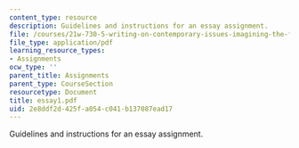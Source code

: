 ```yaml
---
content_type: resource
description: Guidelines and instructions for an essay assignment.
file: /courses/21w-730-5-writing-on-contemporary-issues-imagining-the-future-fall-2007/2e8ddf2d425fa054c041b137087ead17_essay1.pdf
file_type: application/pdf
learning_resource_types:
- Assignments
ocw_type: ''
parent_title: Assignments
parent_type: CourseSection
resourcetype: Document
title: essay1.pdf
uid: 2e8ddf2d-425f-a054-c041-b137087ead17
---
```

Guidelines and instructions for an essay assignment.

